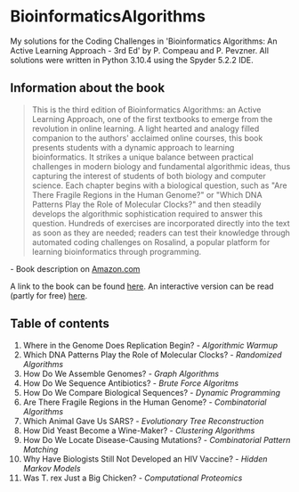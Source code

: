 # BioinformaticsAlgorithms
 My solutions for the Coding Challenges in 'Bioinformatics Algorithms: An Active Learning Approach - 3rd Ed' by P. Compeau and P. Pevzner. All solutions were written in Python 3.10.4 using the Spyder 5.2.2 IDE.

## Information about the book
 > This is the third edition of Bioinformatics Algorithms: an Active Learning Approach, one of the first textbooks to emerge from the revolution in online learning. A light hearted and analogy filled companion to the authors' acclaimed online courses, this book presents students with a dynamic approach to learning bioinformatics. It strikes a unique balance between practical challenges in modern biology and fundamental algorithmic ideas, thus capturing the interest of students of both biology and computer science. Each chapter begins with a biological question, such as "Are There Fragile Regions in the Human Genome?" or "Which DNA Patterns Play the Role of Molecular Clocks?" and then steadily develops the algorithmic sophistication required to answer this question. Hundreds of exercises are incorporated directly into the text as soon as they are needed; readers can test their knowledge through automated coding challenges on Rosalind, a popular platform for learning bioinformatics through programming.
 
 \- Book description on [Amazon.com](https://www.amazon.com/BIOINFORMATICS-ALGORITHMS-Phillip-Compeau-dp-0990374637/dp/0990374637/)
 
 A link to the book can be found [here](https://www.bioinformaticsalgorithms.org/read-the-book). An interactive version can be read (partly for free) [here](https://stepik.org/course/55789).

## Table of contents

1. Where in the Genome Does Replication Begin? - *Algorithmic Warmup*
2. Which DNA Patterns Play the Role of Molecular Clocks? - *Randomized Algorithms*
3. How Do We Assemble Genomes? - *Graph Algorithms*
4. How Do We Sequence Antibiotics?  - *Brute Force Algoritms*
5. How Do We Compare Biological Sequences? - *Dynamic Programming*
6. Are There Fragile Regions in the Human Genome? - *Combinatorial Algorithms*
7. Which Animal Gave Us SARS? - *Evolutionary Tree Reconstruction*
8. How Did Yeast Become a Wine-Maker? - *Clustering Algorithms*
9. How Do We Locate Disease-Causing Mutations? - *Combinatorial Pattern Matching*
10. Why Have Biologists Still Not Developed an HIV Vaccine? - *Hidden Markov Models*
11. Was T. rex Just a Big Chicken? - *Computational Proteomics*

